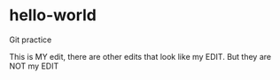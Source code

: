 # hello-world
Git practice

This is MY edit, there are other edits that look like my EDIT. But they are NOT my EDIT

